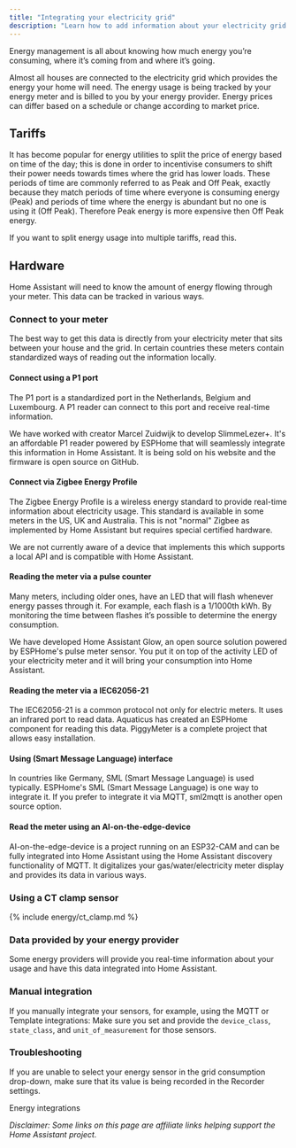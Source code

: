 ```yaml
---
title: "Integrating your electricity grid"
description: "Learn how to add information about your electricity grid to Home Assistant home energy management."
---
```


Energy management is all about knowing how much energy you’re consuming, where it’s coming from and where it’s going.

Almost all houses are connected to the electricity grid which provides the energy your home will need. The energy usage is being tracked by your energy meter and is billed to you by your energy provider. Energy prices can differ based on a schedule or change according to market price.



## Tariffs

It has become popular for energy utilities to split the price of energy based on time of the day; this is done in order to incentivise consumers to shift their power needs towards times where the grid has lower loads. These periods of time are commonly referred to as Peak and Off Peak, exactly because they match periods of time where everyone is consuming energy (Peak) and periods of time where the energy is abundant but no one is using it (Off Peak). Therefore Peak energy is more expensive then Off Peak energy.

If you want to split energy usage into multiple tariffs, read this.

## Hardware

Home Assistant will need to know the amount of energy flowing through your meter. This data can be tracked in various ways.

### Connect to your meter

The best way to get this data is directly from your electricity meter that sits between your house and the grid. In certain countries these meters contain standardized ways of reading out the information locally.

#### Connect using a P1 port

The P1 port is a standardized port in the Netherlands, Belgium and Luxembourg. A P1 reader can connect to this port and receive real-time information.

We have worked with creator Marcel Zuidwijk to develop SlimmeLezer+. It's an affordable P1 reader powered by ESPHome that will seamlessly integrate this information in Home Assistant. It is being sold on his website and the firmware is open source on GitHub.



#### Connect via Zigbee Energy Profile

The Zigbee Energy Profile is a wireless energy standard to provide real-time information about electricity usage. This standard is available in some meters in the US, UK and Australia. This is not "normal" Zigbee as implemented by Home Assistant but requires special certified hardware.

We are not currently aware of a device that implements this which supports a local API and is compatible with Home Assistant.

#### Reading the meter via a pulse counter

Many meters, including older ones, have an LED that will flash whenever energy passes through it. For example, each flash is a 1/1000th kWh. By monitoring the time between flashes it’s possible to determine the energy consumption.

We have developed Home Assistant Glow, an open source solution powered by ESPHome's pulse meter sensor. You put it on top of the activity LED of your electricity meter and it will bring your consumption into Home Assistant.



#### Reading the meter via a IEC62056-21

The IEC62056-21 is a common protocol not only for electric meters. It uses an infrared port to read data.
Aquaticus has created an ESPHome component for reading this data. PiggyMeter is a complete project that allows easy installation.


#### Using (Smart Message Language) interface

In countries like Germany, SML (Smart Message Language) is used typically. ESPHome's SML (Smart Message Language) is one way to integrate it. If you prefer to integrate it via MQTT, sml2mqtt is another open source option.

#### Read the meter using an AI-on-the-edge-device

AI-on-the-edge-device is a project running on an ESP32-CAM and can be fully integrated into Home Assistant using the Home Assistant discovery functionality of MQTT. It digitalizes your gas/water/electricity meter display and provides its data in various ways.



### Using a CT clamp sensor

{% include energy/ct_clamp.md %}

### Data provided by your energy provider

Some energy providers will provide you real-time information about your usage and have this data integrated into Home Assistant.

### Manual integration

If you manually integrate your sensors, for example, using the MQTT or Template integrations: Make sure you set and provide the `device_class`, `state_class`, and `unit_of_measurement` for those sensors.

### Troubleshooting

If you are unable to select your energy sensor in the grid consumption drop-down, make sure that its value is being recorded in the Recorder settings.

Energy integrations

_Disclaimer: Some links on this page are affiliate links helping support the Home Assistant project._
